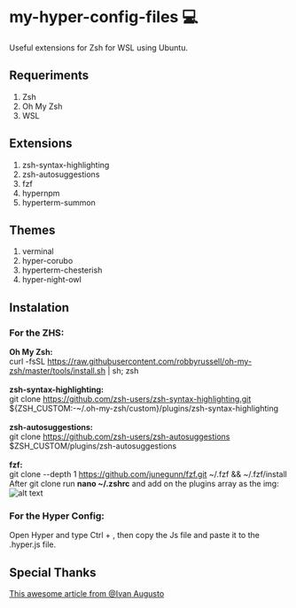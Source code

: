# my-hyper-config-files :computer:

Useful extensions for Zsh for WSL using Ubuntu.

## Requeriments
<ol>
<li>Zsh</li>
<li>Oh My Zsh</li>
<li>WSL</li>
</ol>
 
## Extensions
<ol>
<li>zsh-syntax-highlighting</li>
<li>zsh-autosuggestions</li>
<li>fzf</li>
<li>hypernpm</li>
<li>hyperterm-summon</li> 
</ol>
 
 ## Themes
<ol>
<li>verminal</li>
<li>hyper-corubo</li>
<li>hyperterm-chesterish</li>
<li>hyper-night-owl</li>
</ol>

## Instalation
### For the ZHS:</br>
**Oh My Zsh:**
<br/>
curl -fsSL https://raw.githubusercontent.com/robbyrussell/oh-my-zsh/master/tools/install.sh | sh; zsh
<br/>
<br/>
**zsh-syntax-highlighting:**
<br/>
git clone https://github.com/zsh-users/zsh-syntax-highlighting.git ${ZSH_CUSTOM:-~/.oh-my-zsh/custom}/plugins/zsh-syntax-highlighting <br/>
<br/>
**zsh-autosuggestions:**
<br/>
git clone https://github.com/zsh-users/zsh-autosuggestions $ZSH_CUSTOM/plugins/zsh-autosuggestions<br/>
<br/>
**fzf:**
<br/>
git clone --depth 1 https://github.com/junegunn/fzf.git ~/.fzf && ~/.fzf/install
<br/>
After git clone run **nano ~/.zshrc**  and add on the plugins array as the img:</br>
![alt text](https://github.com/ypedroo/my-hyper-config-files/blob/master/assets/Anota%C3%A7%C3%A3o%202019-03-19%20120738.png)
### For the Hyper Config:<br/>
Open Hyper and type Ctrl + , then
copy the Js file and paste it to the .hyper.js file.

## Special Thanks
[This awesome article from @Ivan Augusto](https://medium.com/@ivanaugustobd/seu-terminal-pode-ser-muito-muito-mais-produtivo-3159c8ef77b2)



